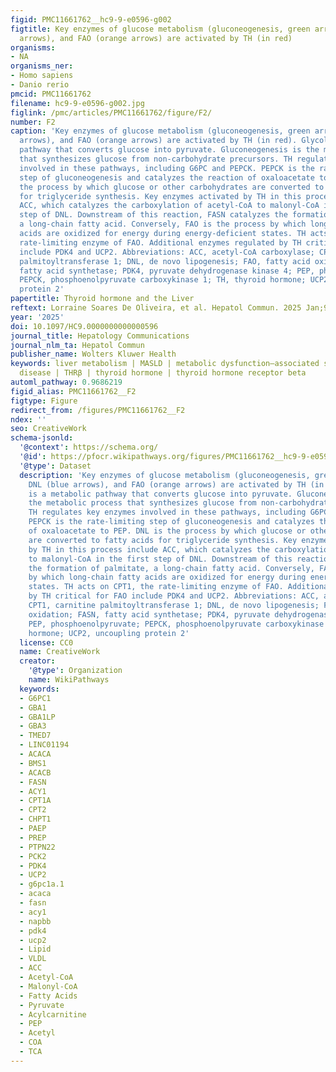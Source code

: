 ```yaml
---
figid: PMC11661762__hc9-9-e0596-g002
figtitle: Key enzymes of glucose metabolism (gluconeogenesis, green arrows), DNL (blue
  arrows), and FAO (orange arrows) are activated by TH (in red)
organisms:
- NA
organisms_ner:
- Homo sapiens
- Danio rerio
pmcid: PMC11661762
filename: hc9-9-e0596-g002.jpg
figlink: /pmc/articles/PMC11661762/figure/F2/
number: F2
caption: 'Key enzymes of glucose metabolism (gluconeogenesis, green arrows), DNL (blue
  arrows), and FAO (orange arrows) are activated by TH (in red). Glycolysis is a metabolic
  pathway that converts glucose into pyruvate. Gluconeogenesis is the metabolic process
  that synthesizes glucose from non-carbohydrate precursors. TH regulates key enzymes
  involved in these pathways, including G6PC and PEPCK. PEPCK is the rate-limiting
  step of gluconeogenesis and catalyzes the reaction of oxaloacetate to PEP. DNL is
  the process by which glucose or other carbohydrates are converted to fatty acids
  for triglyceride synthesis. Key enzymes activated by TH in this process include
  ACC, which catalyzes the carboxylation of acetyl-CoA to malonyl-CoA in the first
  step of DNL. Downstream of this reaction, FASN catalyzes the formation of palmitate,
  a long-chain fatty acid. Conversely, FAO is the process by which long-chain fatty
  acids are oxidized for energy during energy-deficient states. TH acts on CPT1, the
  rate-limiting enzyme of FAO. Additional enzymes regulated by TH critical for FAO
  include PDK4 and UCP2. Abbreviations: ACC, acetyl-CoA carboxylase; CPT1, carnitine
  palmitoyltransferase 1; DNL, de novo lipogenesis; FAO, fatty acid oxidation; FASN,
  fatty acid synthetase; PDK4, pyruvate dehydrogenase kinase 4; PEP, phosphoenolpyruvate;
  PEPCK, phosphoenolpyruvate carboxykinase 1; TH, thyroid hormone; UCP2, uncoupling
  protein 2'
papertitle: Thyroid hormone and the Liver
reftext: Lorraine Soares De Oliveira, et al. Hepatol Commun. 2025 Jan;9(1).
year: '2025'
doi: 10.1097/HC9.0000000000000596
journal_title: Hepatology Communications
journal_nlm_ta: Hepatol Commun
publisher_name: Wolters Kluwer Health
keywords: liver metabolism | MASLD | metabolic dysfunction–associated steatotic liver
  disease | THRβ | thyroid hormone | thyroid hormone receptor beta
automl_pathway: 0.9686219
figid_alias: PMC11661762__F2
figtype: Figure
redirect_from: /figures/PMC11661762__F2
ndex: ''
seo: CreativeWork
schema-jsonld:
  '@context': https://schema.org/
  '@id': https://pfocr.wikipathways.org/figures/PMC11661762__hc9-9-e0596-g002.html
  '@type': Dataset
  description: 'Key enzymes of glucose metabolism (gluconeogenesis, green arrows),
    DNL (blue arrows), and FAO (orange arrows) are activated by TH (in red). Glycolysis
    is a metabolic pathway that converts glucose into pyruvate. Gluconeogenesis is
    the metabolic process that synthesizes glucose from non-carbohydrate precursors.
    TH regulates key enzymes involved in these pathways, including G6PC and PEPCK.
    PEPCK is the rate-limiting step of gluconeogenesis and catalyzes the reaction
    of oxaloacetate to PEP. DNL is the process by which glucose or other carbohydrates
    are converted to fatty acids for triglyceride synthesis. Key enzymes activated
    by TH in this process include ACC, which catalyzes the carboxylation of acetyl-CoA
    to malonyl-CoA in the first step of DNL. Downstream of this reaction, FASN catalyzes
    the formation of palmitate, a long-chain fatty acid. Conversely, FAO is the process
    by which long-chain fatty acids are oxidized for energy during energy-deficient
    states. TH acts on CPT1, the rate-limiting enzyme of FAO. Additional enzymes regulated
    by TH critical for FAO include PDK4 and UCP2. Abbreviations: ACC, acetyl-CoA carboxylase;
    CPT1, carnitine palmitoyltransferase 1; DNL, de novo lipogenesis; FAO, fatty acid
    oxidation; FASN, fatty acid synthetase; PDK4, pyruvate dehydrogenase kinase 4;
    PEP, phosphoenolpyruvate; PEPCK, phosphoenolpyruvate carboxykinase 1; TH, thyroid
    hormone; UCP2, uncoupling protein 2'
  license: CC0
  name: CreativeWork
  creator:
    '@type': Organization
    name: WikiPathways
  keywords:
  - G6PC1
  - GBA1
  - GBA1LP
  - GBA3
  - TMED7
  - LINC01194
  - ACACA
  - BMS1
  - ACACB
  - FASN
  - ACY1
  - CPT1A
  - CPT2
  - CHPT1
  - PAEP
  - PREP
  - PTPN22
  - PCK2
  - PDK4
  - UCP2
  - g6pc1a.1
  - acaca
  - fasn
  - acy1
  - napbb
  - pdk4
  - ucp2
  - Lipid
  - VLDL
  - ACC
  - Acetyl-CoA
  - Malonyl-CoA
  - Fatty Acids
  - Pyruvate
  - Acylcarnitine
  - PEP
  - Acetyl
  - COA
  - TCA
---
```


